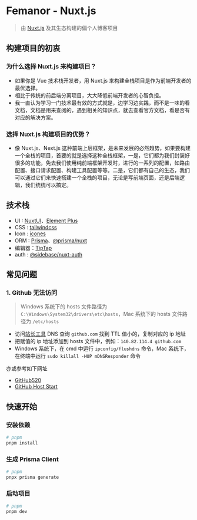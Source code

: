 # Femanor - Nuxt.js

> 由 [Nuxt.js](https://nuxt.com) 及其生态构建的偏个人博客项目

## 构建项目的初衷

### 为什么选择 Nuxt.js 来构建项目？

- 如果你是 Vue 技术栈开发者，用 Nuxt.js 来构建全栈项目是作为前端开发者的最优选择。
- 相比于传统的前后端分离项目，大大降低前端开发者的心智负担。
- 我一直认为学习一门技术最有效的方式就是，边学习边实践，而不是一味的看文档，文档是用来查阅的，遇到相关的知识点，就去查看官方文档，看是否有对应的解决方案。

### 选择 Nuxt.js 构建项目的优势？

- 像 Nuxt.js、Next.js 这种前端上层框架，是未来发展的必然趋势，如果要构建一个全栈的项目，首要的就是选择这种全栈框架，一是，它们都为我们封装好很多的功能，免去我们使用纯前端框架开发时，进行的一系列的配置，如路由配置、接口请求配置、构建工具配置等等。二是，它们都有自己的生态，我们可以通过它们来快速搭建一个全栈的项目，无论是写前端页面，还是后端逻辑，我们统统可以搞定。

## 技术栈

- UI : [NuxtUI](https://ui3.nuxt.dev)、[Element Plus](https://element-plus.org/zh-CN/guide/quickstart.html)
- CSS : [tailwindcss](https://tailwindcss.com)
- Icon : [icones](https://icones.js.org/)
- ORM : [Prisma](https://www.prisma.io/docs/orm/more/help-and-troubleshooting/help-articles/prisma-nuxt-module?utm_source=nuxt.com&utm_medium=aside-module&utm_campaign=nuxt.com)、[@prisma/nuxt](https://nuxt.com/modules/prisma)
- 编辑器：[TipTap](https://tiptap.dev/docs)
- auth : [@sidebase/nuxt-auth](https://nuxt.com/modules/sidebase-auth)

## 常见问题

### 1. Github 无法访问

> Windows 系统下的 hosts 文件路径为 `C:\Windows\System32\drivers\etc\hosts`，Mac 系统下的 hosts 文件路径为 `/etc/hosts`

- 访问[站长工具](https://tool.chinaz.com/dns/github.com) DNS 查询 `github.com` 找到 TTL 值小的，复制对应的 ip 地址
- 把赋值的 ip 地址添加到 hosts 文件中，例如：`140.82.114.4 github.com`
- Windows 系统下，在 cmd 中运行 `ipconfig/flushdns` 命令，Mac 系统下，在终端中运行 `sudo killall -HUP mDNSResponder` 命令

亦或参考如下网址

- [GitHub520](https://gitee.com/klmahuaw/GitHub520)
- [GitHub Host Start](https://gitlab.com/ineo6/hosts/-/raw/master/next-hosts)

## 快速开始

### 安装依赖

```bash
# pnpm
pnpm install
```

### 生成 Prisma Client
```bash
# pnpm
pnpx prisma generate
```

### 启动项目
```bash
# pnpm
pnpm dev
```
